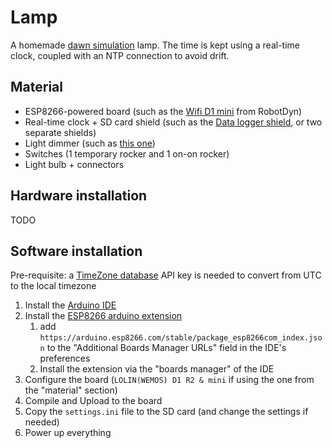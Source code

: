 # Lamp

A homemade [dawn simulation](https://en.wikipedia.org/wiki/Dawn_simulation) lamp.
The time is kept using a real-time clock, coupled with an NTP connection to avoid drift.

## Material
- ESP8266-powered board (such as the [Wifi D1 mini](https://robotdyn.com/wifi-d1-mini-esp8266-dev-board-usb-ch340g.html) from RobotDyn)
- Real-time clock + SD card shield (such as the [Data logger shield](https://robotdyn.com/wifi-d1-mini-data-logger-shield-rtc-ds1307-with-battery-microsd.html), or two separate shields)
- Light dimmer (such as [this one](https://robotdyn.com/ac-light-dimmer-module-1-channel-3-3v-5v-logic-ac-50-60hz-220v-110v.html))
- Switches (1 temporary rocker and 1 on-on rocker)
- Light bulb + connectors

## Hardware installation
TODO

## Software installation
Pre-requisite: a [TimeZone database](https://timezonedb.com) API key is needed to convert from UTC to the local timezone

1. Install the [Arduino IDE](https://www.arduino.cc/en/Main/Software)
2. Install the [ESP8266 arduino extension](https://github.com/esp8266/Arduino)
    1. add `https://arduino.esp8266.com/stable/package_esp8266com_index.json` to the "Additional Boards Manager URLs" field in the IDE's preferences
    2. Install the extension via the "boards manager" of the IDE
3. Configure the board (`LOLIN(WEMOS) D1 R2 & mini` if using the one from the "material" section)
4. Compile and Upload to the board
5. Copy the `settings.ini` file to the SD card (and change the settings if needed)
6. Power up everything
